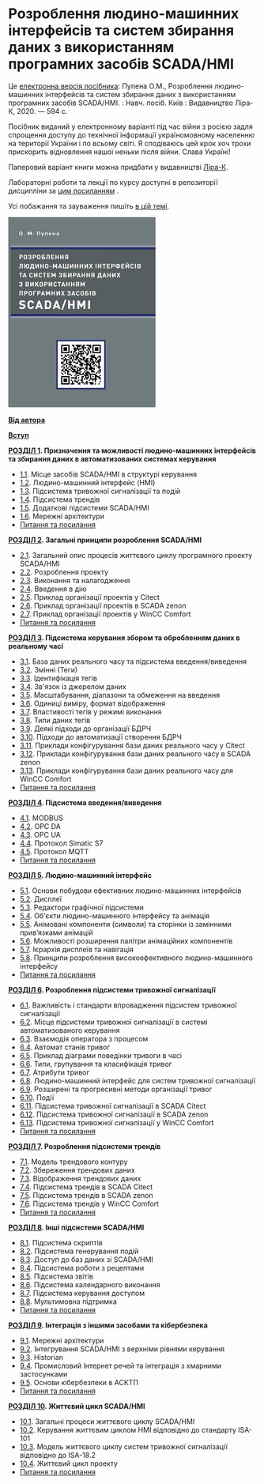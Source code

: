 # Розроблення людино-машинних інтерфейсів та систем збирання даних з використанням програмних засобів SCADA/HMI
Це [електронна версія посібника](https://pupenasan.github.io/hmibook/): Пупена О.М., Розроблення людино-машинних інтерфейсів та систем збирання даних з використанням програмних засобів SCADA/HMI. : Навч. посіб. Київ : Видавництво Ліра-К, 2020. — 594 с.

Посібник виданий у електронному варіанті під час війни з росією задля спрощення доступу до технічної інформації україномовному населенню на території України і по всьому світі. Я сподіваюсь цей крок хоч трохи прискорить відновлення нашої неньки після війни. Слава Україні!

Паперовий варіант книги можна придбати у видавництві [Ліра-К](https://lira-k.com.ua/books/promislov%d1%96st/rozroblennja-ljudyno-mashynnyh-interfejsiv-ta-system-zbyrannja-danyh-z-vykorystannjam-programnyh-zasobiv-scada-hmi.html).

Лабораторні роботи та лекції по курсу доступні в репозиторії дисципліни за [цим посиланням](https://pupenasan.github.io/hmi/) . 

Усі побажання та зауваження пишіть [в цій темі](https://github.com/pupenasan/hmibook/issues/1).

![](media/toc.jpg)

**[Від автора](autor.md)**

**[Вступ](intro.md)**

**[РОЗДІЛ 1](1.md). Призначення та можливості людино-машинних інтерфейсів та збирання даних в автоматизованих системах керування**

- [1.1](1_1.md). Місце засобів SCADA/HMI в структурі керування
- [1.2](1_2.md). Людино-машинний інтерфейс (HMI)
- [1.3](1_3.md). Підсистема тривожної сигналізації та подій
- [1.4](1_4.md). Підсистема трендів
- [1.5](1_5.md). Додаткові підсистеми SCADA/HMI
- [1.6](1_6.md). Мережні архітектури
- [Питання та посилання](1_q.md)

**[РОЗДІЛ 2](2.md). Загальні принципи розроблення SCADA/HMI**

- [2.1](2_1.md). Загальний опис процесів життєвого циклу програмного проекту SCADA/HMI
- [2.2](2_2.md). Розроблення проекту
- [2.3](2_3.md). Виконання та налагодження
- [2.4](2_4.md). Введення в дію
- [2.5](2_5.md). Приклад організації проектів у Citect
- [2.6](2_6.md). Приклад організації проектів в SCADA zenon
- [2.7](2_7.md). Приклад організації проектів у WinCC Comfort
- [Питання та посилання](2_q.md)

**[РОЗДІЛ 3](3.md). Підсистема керування збором та обробленням даних в реальному часі**

- [3.1](3_1.md). База даних реального часу та підсистема введення/виведення
- [3.2](3_2.md). Змінні (Теги)
- [3.3](3_3.md). Ідентифікація тегів
- [3.4](3_4.md). Зв'язок із джерелом даних
- [3.5](3_5.md). Масштабування, діапазони та обмеження на введення
- [3.6](3_6.md). Одиниці виміру, формат відображення
- [3.7](3_7.md). Властивості тегів у режимі виконання
- [3.8](3_8.md). Типи даних тегів
- [3.9](3_9.md). Деякі підходи до організації БДРЧ
- [3.10](3_10.md). Підходи до автоматизації створення БДРЧ
- [3.11](3_11.md). Приклади конфігурування бази даних реального часу у Citect
- [3.12](3_12.md). Приклади конфігурування бази даних реального часу в SCADA zenon
- [3.13](3_13.md). Приклади конфігурування бази даних реального часу для WinCC Comfort
- [Питання та посилання](3_q.md)

**[РОЗДІЛ 4](4.md). Підсистема введення/виведення**

- [4.1](4_1.md). MODBUS
- [4.2](4_2.md). OPC DA
- [4.3](4_3.md). OPC UA
- [4.4](4_4.md). Протокол Simatic S7
- [4.5](4_5.md). Протокол MQTT
- [Питання та посилання](4_q.md)

**[РОЗДІЛ 5](5.md). Людино-машинний інтерфейс**

- [5.1](5_1.md). Основи побудови ефективних людино-машинних інтерфейсів
- [5.2](5_2.md). Дисплеї
- [5.3](5_3.md). Редактори графічної підсистеми
- [5.4](5_4.md). Об'єкти людино-машинного інтерфейсу та анімація
- [5.5](5_5.md). Анімовані компоненти (символи) та сторінки із замінними прив’язками анімацій
- [5.6](5_6.md). Можливості розширення палітри анімаційних компонентів
- [5.7](5_7.md). Ієрархія дисплеїв та навігація
- [5.8](5_8.md). Принципи розроблення високоефективного людино-машинного інтерфейсу
- [Питання та посилання](5_q.md)

**[РОЗДІЛ 6](6.md). Розроблення підсистеми тривожної сигналізації**

- [6.1](6_1.md). Важливість і стандарти впровадження підсистем тривожної сигналізації
- [6.2](6_2.md). Місце підсистеми тривожної сигналізації в системі автоматизованого керування
- [6.3](6_3.md). Взаємодія оператора з процесом
- [6.4](6_4.md). Автомат станів тривог
- [6.5](6_5.md). Приклад діаграми поведінки тривоги в часі
- [6.6](6_6.md). Типи, групування та класифікація тривог
- [6.7](6_7.md). Атрибути тривог
- [6.8](6_8.md). Людино-машинний інтерфейс для систем тривожної сигналізації
- [6.9](6_9.md). Розширені та прогресивні методи організації тривог
- [6.10](6_10.md). Події
- [6.11](6_11.md). Підсистема тривожної сигналізації в SCADA Citect
- [6.12](6_12.md). Підсистема тривожної сигналізації в SCADA zenon
- [6.13](6_13.md). Підсистема тривожної сигналізації у WinCC Comfort
- [Питання та посилання](6_q.md)

**[РОЗДІЛ 7](7.md). Розроблення підсистеми трендів**

- [7.1](7_1.md). Модель трендового контуру
- [7.2](7_2.md). Збереження трендових даних
- [7.3](7_3.md). Відображення трендових даних
- [7.4](7_4.md). Підсистема трендів в SCADA Citect
- [7.5](7_5.md). Підсистема трендів в SCADA zenon
- [7.6](7_6.md). Підсистема трендів у WinCC Comfort
- [Питання та посилання](7_q.md)

**[РОЗДІЛ 8](8.md). Інші підсистеми SCADA/HMI**

- [8.1](8_1.md). Підсистема скриптів
- [8.2](8_2.md). Підсистема генерування подій
- [8.3](8_3.md). Доступ до баз даних зі SCADA/HMI
- [8.4](8_4.md). Підсистема роботи з рецептами
- [8.5](8_5.md). Підсистема звітів
- [8.6](8_6.md). Підсистема календарного виконання
- [8.7](8_7.md). Підсистема керування доступом
- [8.8](8_8.md). Мультимовна підтримка
- [Питання та посилання](8_q.md)

**[РОЗДІЛ 9](9.md). Інтеграція з іншими засобами та кібербезпека**

- [9.1](9_1.md). Мережні архітектури
- [9.2](9_2.md). Інтегрування SCADA/HMI з верхніми рівнями керування
- [9.3](9_3.md). Historian
- [9.4](9_4.md). Промисловий Інтернет речей та інтеграція з хмарними застосунками
- [9.5](9_5.md). Основи кібербезпеки в АСКТП
- [Питання та посилання](9_q.md)

**[РОЗДІЛ 10](10.md). Життєвий цикл SCADA/HMI**

- [10.1](10_1.md). Загальні процеси життєвого циклу SCADA/HMI
- [10.2](10_2.md). Керування життєвим циклом HMI відповідно до стандарту ISA-101
- [10.3](10_3.md). Модель життєвого циклу систем тривожної сигналізації відповідно до ISA-18.2
- [10.4](10_4.md). Життєвий цикл проекту
- [Питання та посилання](10_q.md)
